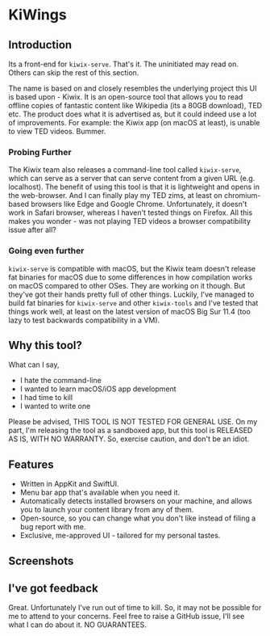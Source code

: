 #  KiWings

## Introduction
Its a front-end for `kiwix-serve`. That's it. The uninitiated may read on. Others can skip the rest of this section.

The name is based on and closely resembles the underlying project this UI is based upon - Kiwix. It is an open-source tool that allows you to read offline copies of fantastic content like Wikipedia (its a 80GB download), TED etc. The product does what it is advertised as, but it could indeed use a lot of improvements. For example: the Kiwix app (on macOS at least), is unable to view TED videos. Bummer.

### Probing Further
The Kiwix team also releases a command-line tool called `kiwix-serve`, which can serve as a server that can serve content from a given URL (e.g. localhost). The benefit of using this tool is that it is lightweight and opens in the web-browser. And I can finally play my TED zims, at least on chromium-based browsers like Edge and Google Chrome. Unfortunately, it doesn't work in Safari browser, whereas I haven't tested things on Firefox. All this makes you wonder - was not playing TED videos a browser compatibility issue after all?

### Going even further
`kiwix-serve` is compatible with macOS, but the Kiwix team doesn't release fat binaries for macOS due to some differences in how compilation works on macOS compared to other OSes. They are working on it though. But they've got their hands pretty full of other things. Luckily, I've managed to build fat binaries for `kiwix-serve` and other `kiwix-tools` and I've tested that things work well, at least on the latest version of macOS Big Sur 11.4 (too lazy to test backwards compatibility in a VM).

## Why this tool?
What can I say,
- I hate the command-line
- I wanted to learn macOS/iOS app development
- I had time to kill
- I wanted to write one

Please be advised, THIS TOOL IS NOT TESTED FOR GENERAL USE. On my part, I'm releasing the tool as a sandboxed app, but this tool is RELEASED AS IS, WITH NO WARRANTY. So, exercise caution, and don't be an idiot.

## Features
- Written in AppKit and SwiftUI.
- Menu bar app that's available when you need it.
- Automatically detects installed browsers on your machine, and allows you to launch your content library from any of them.
- Open-source, so you can change what you don't like instead of filing a bug report with me.
- Exclusive, me-approved UI - tailored for my personal tastes.

## Screenshots


## I've got feedback
Great. Unfortunately I've run out of time to kill. So, it may not be possible for me to attend to your concerns. Feel free to raise a GitHub issue, I'll see what I can do about it. NO GUARANTEES.
